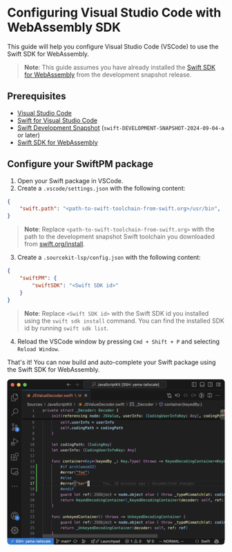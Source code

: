 # Configuring Visual Studio Code with WebAssembly SDK

This guide will help you configure Visual Studio Code (VSCode) to use the Swift SDK for WebAssembly.

> **Note**: This guide assumes you have already installed the [Swift SDK for WebAssembly](./setup-snapshot.md) from the development snapshot release.

## Prerequisites

- [Visual Studio Code](https://code.visualstudio.com/)
- [Swift for Visual Studio Code](https://marketplace.visualstudio.com/items?itemName=sswg.swift-lang)
- [Swift Development Snapshot](https://swift.org/install) (`swift-DEVELOPMENT-SNAPSHOT-2024-09-04-a` or later)
- [Swift SDK for WebAssembly](./setup-snapshot.md)


## Configure your SwiftPM package

1. Open your Swift package in VSCode.
2. Create a `.vscode/settings.json` with the following content:

```json
{
    "swift.path": "<path-to-swift-toolchain-from-swift.org>/usr/bin",
}
```

> **Note**: Replace `<path-to-swift-toolchain-from-swift.org>` with the path to the development snapshot Swift toolchain you downloaded from [swift.org/install](https://www.swift.org/install).

3. Create a `.sourcekit-lsp/config.json` with the following content:

```json
{
    "swiftPM": {
        "swiftSDK": "<Swift SDK id>"
    }
}
```

> **Note**: Replace `<Swift SDK id>` with the Swift SDK id you installed using the `swift sdk install` command. You can find the installed SDK id by running `swift sdk list`.

4. Reload the VSCode window by pressing `Cmd + Shift + P` and selecting `Reload Window`.

That's it! You can now build and auto-complete your Swift package using the Swift SDK for WebAssembly.

![](./vscode-editing.png)
